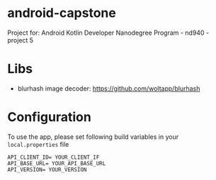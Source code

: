 # android-capstone
Project for: Android Kotlin Developer Nanodegree Program - nd940 - project 5


# Libs
* blurhash image decoder: https://github.com/woltapp/blurhash


# Configuration
To use the app, please set following build variables in your `local.properties` file
```
API_CLIENT_ID= YOUR_CLIENT_IF
API_BASE_URL= YOUR_API_BASE_URL
API_VERSION= YOUR_VERSION
```

